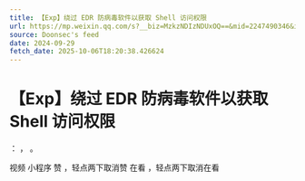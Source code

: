 ```yaml
---
title: 【Exp】绕过 EDR 防病毒软件以获取 Shell 访问权限
url: https://mp.weixin.qq.com/s?__biz=MzkzNDIzNDUxOQ==&mid=2247490346&idx=2&sn=e677ac0fbbe56316f33dcfe83c2faa03
source: Doonsec's feed
date: 2024-09-29
fetch_date: 2025-10-06T18:20:38.426624
---
```


# 【Exp】绕过 EDR 防病毒软件以获取 Shell 访问权限

：
，
。

视频
小程序
赞
，轻点两下取消赞
在看
，轻点两下取消在看